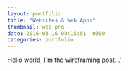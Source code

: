 ```yaml
---
layout: portfolio
title: "Websites & Web Apps"
thumbnail: web.png
date: 2016-03-16 09:15:51 -0300
categories: portfolio
---
```

Hello world, I'm the wireframing post...'